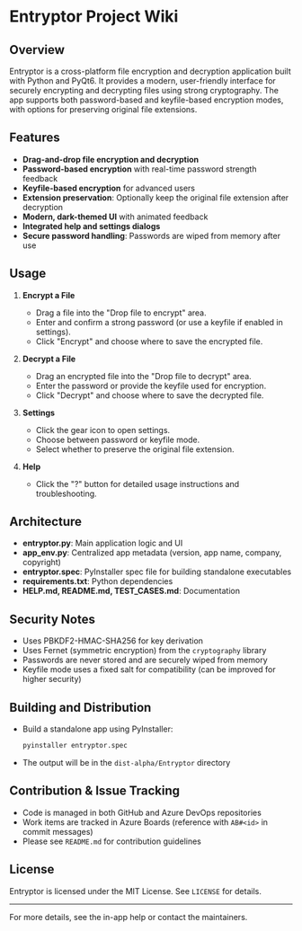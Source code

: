 # Entryptor Project Wiki

## Overview
Entryptor is a cross-platform file encryption and decryption application built with Python and PyQt6. It provides a modern, user-friendly interface for securely encrypting and decrypting files using strong cryptography. The app supports both password-based and keyfile-based encryption modes, with options for preserving original file extensions.

## Features
- **Drag-and-drop file encryption and decryption**
- **Password-based encryption** with real-time password strength feedback
- **Keyfile-based encryption** for advanced users
- **Extension preservation**: Optionally keep the original file extension after decryption
- **Modern, dark-themed UI** with animated feedback
- **Integrated help and settings dialogs**
- **Secure password handling**: Passwords are wiped from memory after use

## Usage
1. **Encrypt a File**
   - Drag a file into the "Drop file to encrypt" area.
   - Enter and confirm a strong password (or use a keyfile if enabled in settings).
   - Click "Encrypt" and choose where to save the encrypted file.

2. **Decrypt a File**
   - Drag an encrypted file into the "Drop file to decrypt" area.
   - Enter the password or provide the keyfile used for encryption.
   - Click "Decrypt" and choose where to save the decrypted file.

3. **Settings**
   - Click the gear icon to open settings.
   - Choose between password or keyfile mode.
   - Select whether to preserve the original file extension.

4. **Help**
   - Click the "?" button for detailed usage instructions and troubleshooting.

## Architecture
- **entryptor.py**: Main application logic and UI
- **app_env.py**: Centralized app metadata (version, app name, company, copyright)
- **entryptor.spec**: PyInstaller spec file for building standalone executables
- **requirements.txt**: Python dependencies
- **HELP.md, README.md, TEST_CASES.md**: Documentation

## Security Notes
- Uses PBKDF2-HMAC-SHA256 for key derivation
- Uses Fernet (symmetric encryption) from the `cryptography` library
- Passwords are never stored and are securely wiped from memory
- Keyfile mode uses a fixed salt for compatibility (can be improved for higher security)

## Building and Distribution
- Build a standalone app using PyInstaller:
  ```sh
  pyinstaller entryptor.spec
  ```
- The output will be in the `dist-alpha/Entryptor` directory

## Contribution & Issue Tracking
- Code is managed in both GitHub and Azure DevOps repositories
- Work items are tracked in Azure Boards (reference with `AB#<id>` in commit messages)
- Please see `README.md` for contribution guidelines

## License
Entryptor is licensed under the MIT License. See `LICENSE` for details.

---
For more details, see the in-app help or contact the maintainers.
